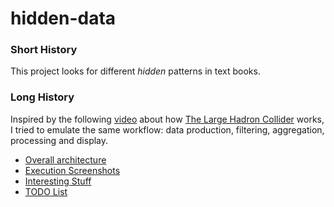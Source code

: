 hidden-data
===========

### Short History
This project looks for different _hidden_ patterns in text books.

### Long History
Inspired by the following [video](http://www.youtube.com/watch?v=BcRSBuGBro0) about how [The Large Hadron Collider](http://en.wikipedia.org/wiki/Large_Hadron_Collider) works, I tried to emulate the same workflow: data production, filtering, aggregation, processing and display.

* [Overall architecture](wiki/Overall-architecture)
* [Execution Screenshots](wiki/Execution-Screenshots)
* [Interesting Stuff](wiki/Interesting-Stuff)
* [TODO List](wiki/TODO-List)
